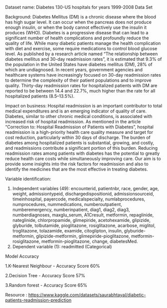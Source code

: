 Dataset name: Diabetes 130-US hospitals for years 1999-2008 Data Set

Background: Diabetes Mellitus (DM) is a chronic disease where the blood has high sugar level. It can occur when the pancreas does not produce enough insulin, or when the body cannot effectively use the insulin it produces (WHO). Diabetes is a progressive disease that can lead to a significant number of health complications and profoundly reduce the quality of life. While many diabetic patients manage the health complication with diet and exercise, some require medications to control blood glucose level. As published by a research article named “The relationship between diabetes mellitus and 30-day readmission rates”, it is estimated that 9.3% of the population in the United States have diabetes mellitus (DM), 28% of which are undiagnosed. In recent years, government agencies and healthcare systems have increasingly focused on 30-day readmission rates to determine the complexity of their patient populations and to improve quality. Thirty-day readmission rates for hospitalized patients with DM are reported to be between 14.4 and 22.7%, much higher than the rate for all hospitalized patients (8.5–13.5%).

Impact on business: Hospital readmission is an important contributor to total medical expenditures and is an emerging indicator of quality of care. Diabetes, similar to other chronic medical conditions, is associated with increased risk of hospital readmission. As mentioned in the article “Correction to: Hospital Readmission of Patients with Diabetes”, hospital readmission is a high-priority health care quality measure and target for cost reduction, particularly within 30 days of discharge. The burden of diabetes among hospitalized patients is substantial, growing, and costly, and readmissions contribute a significant portion of this burden. Reducing readmission rates among patients with diabetes has the potential to greatly reduce health care costs while simultaneously improving care. Our aim is to provide some insights into the risk factors for readmission and also to identify the medicines that are the most effective in treating diabetes.

Variable identification:
1. Independent variables (49): encounterid, patientnbr, race, gender, age, weight, admissiontypeid, dischargedispositionid, admissionsourceid, timeinhospital, payercode, medicalspecialty, numlabprocedures, numprocedures, nummedications, numberoutpatient, numberemergency, numberinpatient, diag1, diag2, diag3, numberdiagnoses, maxglu_serum, A1Cresult, metformin, repaglinide, nateglinide, chlorpropamide, glimepiride, acetohexamide, glipizide, glyburide, tolbutamide, pioglitazone, rosiglitazone, acarbose, miglitol, troglitazone, tolazamide, examide, citoglipton, insulin, glyburide-metformin, glipizide-metformin, glimepiride-pioglitazone, metformin-rosiglitazone, metformin-pioglitazone, change, diabetesMed.
2. Dependent variable (1): readmitted (Categorical)

Model Accuracy

1.K-Nearest Neighbour - Accuracy Score 60%

2.Decision Tree       - Accuracy Score 57%

3.Random forest       - Accuracy Score 65%

Resource : https://www.kaggle.com/datasets/saurabhtayal/diabetic-patients-readmission-prediction
